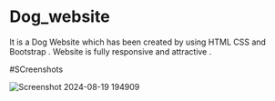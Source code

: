 # Dog_website
It is  a Dog Website which has been created by using HTML CSS and Bootstrap . Website is fully responsive and attractive .

#SCreenshots

![Screenshot 2024-08-19 194909](https://github.com/user-attachments/assets/0537d24a-e3b9-4857-9b3d-2bd2e29c2dc6)
